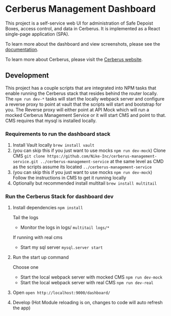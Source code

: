 # Cerberus Management Dashboard

This project is a self-service web UI for administration of Safe Depoist Boxes, access control, and data in Cerberus. It is implemented as a React single-page application (SPA).

To learn more about the dashboard and view screenshots, please see the [documentation](http://engineering.nike.com/cerberus/docs/user-guide/dashboard).

To learn more about Cerberus, please visit the [Cerberus website](http://engineering.nike.com/cerberus/).

## Development
This project has a couple scripts that are integrated into NPM tasks that enable running the Cerberus stack that resides behind the router locally.
The `npm run dev-*` tasks will start the locally webpack server and configure a reverse proxy to point at vault that the scripts will start and bootstrap for you.
The Reverse proxy will either point at API Mock which will run a mocked Cerberus Management Service or it will start CMS and point to that. CMS requires that mysql is installed locally.

### Requirements to run the dashboard stack
1. Install Vault locally `brew install vault`
2. (you can skip this if you just want to use mocks `npm run dev-mock`) Clone CMS `git clone https://github.com/Nike-Inc/cerberus-management-service.git ../cerberus-management-service` at the same level as CMD as the scripts assume its located `../cerberus-management-service`
3. (you can skip this if you just want to use mocks `npm run dev-mock`) Follow the instructions in CMS to get it running locally
4. Optionally but recommended install multitail `brew install multitail`

### Run the Cerberus Stack for dashboard dev
1. Install dependencies `npm install`
    
    Tail the logs

    * Monitor the logs in logs/ `multitail logs/*`
    
    If running with real cms
    
    * Start my sql server `mysql.server start`
    
2. Run the start up command
    
    Choose one
    
    * Start the local webpack server with mocked CMS `npm run dev-mock`
    * Start the local webpack server with real CMS `npm run dev-real`
    
3. Open `open http://localhost:9000/dashboard/`
4. Develop (Hot Module reloading is on, changes to code will auto refresh the app)
